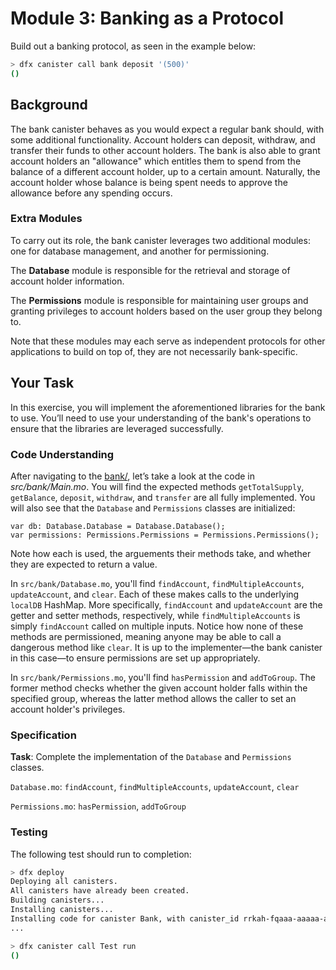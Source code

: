 # Module 3: Banking as a Protocol
Build out a banking protocol, as seen in the example below:
```bash
> dfx canister call bank deposit '(500)'
()
```

## Background
The bank canister behaves as you would expect a regular bank should, with some additional functionality. Account holders can deposit, withdraw, and transfer their funds to other account holders. The bank is also able to grant account holders an "allowance" which entitles them to spend from the balance of a different account holder, up to a certain amount. Naturally, the account holder whose balance is being spent needs to approve the allowance before any spending occurs.

### Extra Modules
To carry out its role, the bank canister leverages two additional modules: one for database management, and another for permissioning.

The **Database** module is responsible for the retrieval and storage of account holder information.

The **Permissions** module is responsible for maintaining user groups and granting privileges to account holders based on the user group they belong to.

Note that these modules may each serve as independent protocols for other applications to build on top of, they are not necessarily bank-specific.

## Your Task
In this exercise, you will implement the aforementioned libraries for the bank to use. You’ll need to use your understanding of the bank's operations to ensure that the libraries are leveraged successfully.

### Code Understanding
After navigating to the [bank/](./bank), let’s take a look at the code in _src/bank/Main.mo_. You will find the expected methods `getTotalSupply`, `getBalance`, `deposit`, `withdraw`, and `transfer` are all fully implemented. You will also see that the `Database` and `Permissions` classes are initialized:
```Motoko
var db: Database.Database = Database.Database();
var permissions: Permissions.Permissions = Permissions.Permissions();
```
Note how each is used, the arguements their methods take, and whether they are expected to return a value.

In `src/bank/Database.mo`, you'll find `findAccount`, `findMultipleAccounts`, `updateAccount`, and `clear`. Each of these makes calls to the underlying `localDB` HashMap. More specifically, `findAccount` and `updateAccount` are the getter and setter methods, respectively, while `findMultipleAccounts` is simply `findAccount` called on multiple inputs. Notice how none of these methods are permissioned, meaning anyone may be able to call a dangerous method like `clear`. It is up to the implementer—the bank canister in this case—to ensure permissions are set up appropriately.

In `src/bank/Permissions.mo`, you'll find `hasPermission` and `addToGroup`. The former method checks whether the given account holder falls within the specified group, whereas the latter method allows the caller to set an account holder's privileges.

### Specification
**Task**: Complete the implementation of the `Database` and `Permissions` classes.

`Database.mo`: `findAccount`, `findMultipleAccounts`, `updateAccount`, `clear`

`Permissions.mo`: `hasPermission`, `addToGroup`

### Testing
The following test should run to completion:
```bash
> dfx deploy
Deploying all canisters.
All canisters have already been created.
Building canisters...
Installing canisters...
Installing code for canister Bank, with canister_id rrkah-fqaaa-aaaaa-aaaaq-cai
...

> dfx canister call Test run
()
```
